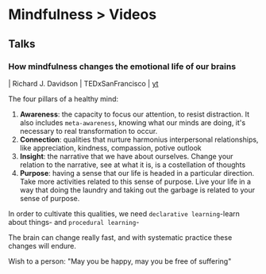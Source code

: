 # Mindfulness > Videos

## Talks
### How mindfulness changes the emotional life of our brains
| Richard J. Davidson | TEDxSanFrancisco | [yt](https://www.youtube.com/watch?v=7CBfCW67xT8)  

The four pillars of a healthy mind:
1. **Awareness**: the capacity to focus our attention, to resist distraction. It also includes `meta-awareness`, knowing what our minds are doing, it's necessary to real transformation to occur.
2. **Connection**: qualities that nurture harmonius interpersonal relationships, like appreciation, kindness, compassion, potive outlook
3. **Insight**: the narrative that we have about ourselves. Change your relation to the narrative, see at what it is, is a costellation of thoughts
4. **Purpose**: having a sense that our life is headed in a particular direction. Take more activities related to this sense of purpose. Live your life in a way that doing the laundry and taking out the garbage is related to your sense of purpose.


In order to cultivate this qualities, we need `declarative learning`-learn about things- and `procedural learning`-

The brain can change really fast, and with systematic practice these changes will endure.

Wish to a person: "May you be happy, may you be free of suffering"